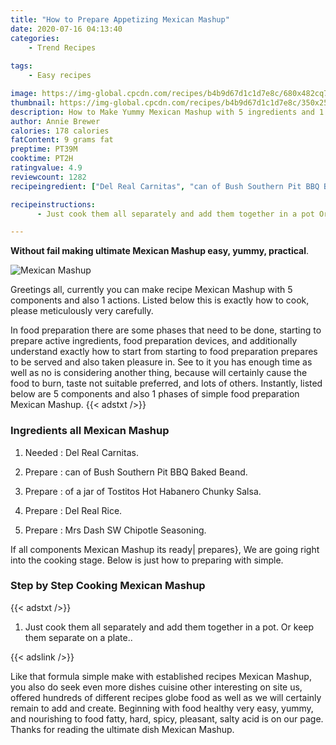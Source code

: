 ```yaml
---
title: "How to Prepare Appetizing Mexican Mashup"
date: 2020-07-16 04:13:40
categories:
    - Trend Recipes
    
tags:
    - Easy recipes

image: https://img-global.cpcdn.com/recipes/b4b9d67d1c1d7e8c/680x482cq70/mexican-mashup-recipe-main-photo.jpg
thumbnail: https://img-global.cpcdn.com/recipes/b4b9d67d1c1d7e8c/350x250cq70/mexican-mashup-recipe-main-photo.jpg
description: How to Make Yummy Mexican Mashup with 5 ingredients and 1 stages of easy cooking.
author: Annie Brewer
calories: 178 calories
fatContent: 9 grams fat
preptime: PT39M
cooktime: PT2H
ratingvalue: 4.9
reviewcount: 1282
recipeingredient: ["Del Real Carnitas", "can of Bush Southern Pit BBQ Baked Beand", "of a jar of Tostitos Hot Habanero Chunky Salsa", "Del Real Rice", "Mrs Dash SW Chipotle Seasoning"]

recipeinstructions: 
      - Just cook them all separately and add them together in a pot Or keep them separate on a plate

---
```




**Without fail making ultimate Mexican Mashup easy, yummy, practical**. 


![Mexican Mashup](https://img-global.cpcdn.com/recipes/b4b9d67d1c1d7e8c/680x482cq70/mexican-mashup-recipe-main-photo.jpg "Mexican Mashup")




Greetings all, currently you can make recipe Mexican Mashup with 5 components and also 1 actions. Listed below this is exactly how to cook, please meticulously very carefully.

In food preparation there are some phases that need to be done, starting to prepare active ingredients, food preparation devices, and additionally understand exactly how to start from starting to food preparation prepares to be served and also taken pleasure in. See to it you has enough time as well as no is considering another thing, because will certainly cause the food to burn, taste not suitable preferred, and lots of others. Instantly, listed below are 5 components and also 1 phases of simple food preparation Mexican Mashup.
{{< adstxt />}}

### Ingredients all Mexican Mashup


1. Needed  : Del Real Carnitas.

1. Prepare  : can of Bush Southern Pit BBQ Baked Beand.

1. Prepare  : of a jar of Tostitos Hot Habanero Chunky Salsa.

1. Prepare  : Del Real Rice.

1. Prepare  : Mrs Dash SW Chipotle Seasoning.



If all components Mexican Mashup its ready| prepares}, We are going right into the cooking stage. Below is just how to preparing with simple.

### Step by Step Cooking Mexican Mashup

{{< adstxt />}}


1. Just cook them all separately and add them together in a pot. Or keep them separate on a plate..





{{< adslink />}}

Like that formula simple make with established recipes Mexican Mashup, you also do seek even more dishes cuisine other interesting on site us, offered hundreds of different recipes globe food as well as we will certainly remain to add and create. Beginning with food healthy very easy, yummy, and nourishing to food fatty, hard, spicy, pleasant, salty acid is on our page. Thanks for reading the ultimate dish Mexican Mashup.

